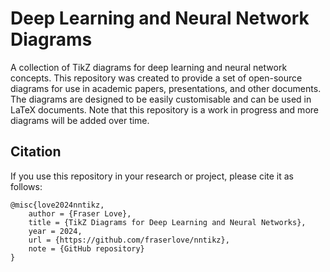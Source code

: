 # Deep Learning and Neural Network Diagrams

A collection of TikZ diagrams for deep learning and neural network concepts. This repository was created to provide a set of open-source diagrams for use in academic papers, presentations, and other documents. The diagrams are designed to be easily customisable and can be used in LaTeX documents. Note that this repository is a work in progress and more diagrams will be added over time.

## Citation

If you use this repository in your research or project, please cite it as follows:
```
@misc{love2024nntikz,
    author = {Fraser Love},
    title = {TikZ Diagrams for Deep Learning and Neural Networks},
    year = 2024,
    url = {https://github.com/fraserlove/nntikz},
    note = {GitHub repository}
}
```